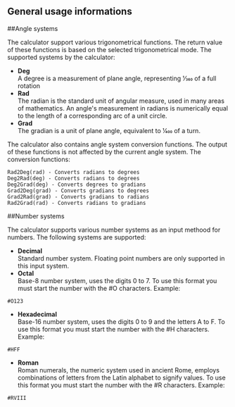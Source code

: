 General usage informations
---

##Angle systems

The calculator support various trigonometrical functions. The return value of these functions is based on the selected trigonometrical mode. The supported systems by the calculator:

* **Deg**  
A degree is a measurement of plane angle, representing 1⁄360 of a full rotation 
* **Rad**  
The radian is the standard unit of angular measure, used in many areas of mathematics. An angle's measurement in radians is numerically equal to the length of a corresponding arc of a unit circle.
* **Grad**  
The gradian is a unit of plane angle, equivalent to 1⁄400 of a turn.

The calculator also contains angle system conversion functions. The output of these functions is not affected by the current angle system. The conversion functions:

```
Rad2Deg(rad) - Converts radians to degrees
Deg2Rad(deg) - Converts radians to degrees
Deg2Grad(deg) - Converts degrees to gradians
Grad2Deg(grad) - Converts gradians to degrees
Grad2Rad(grad) - Converts gradians to radians
Rad2Grad(rad) - Converts radians to gradians
```

##Number systems

The calculator supports various number systems as an input methood for numbers. The following systems are supported:

* **Decimal**  
Standard number system. Floating point numbers are only supported in this input system.
* **Octal**  
Base-8 number system, uses the digits 0 to 7. To use this format you must start the number with the #O characters. Example:
```
#O123
```
* **Hexadecimal**  
Base-16 number system, uses the digits 0 to 9 and the letters A to F. To use this format you must start the number with the #H characters. Example:
```
#HFF
```
* **Roman**  
Roman numerals, the numeric system used in ancient Rome, employs combinations of letters from the Latin alphabet to signify values. To use this format you must start the number with the #R characters. Example:
```
#RVIII
```